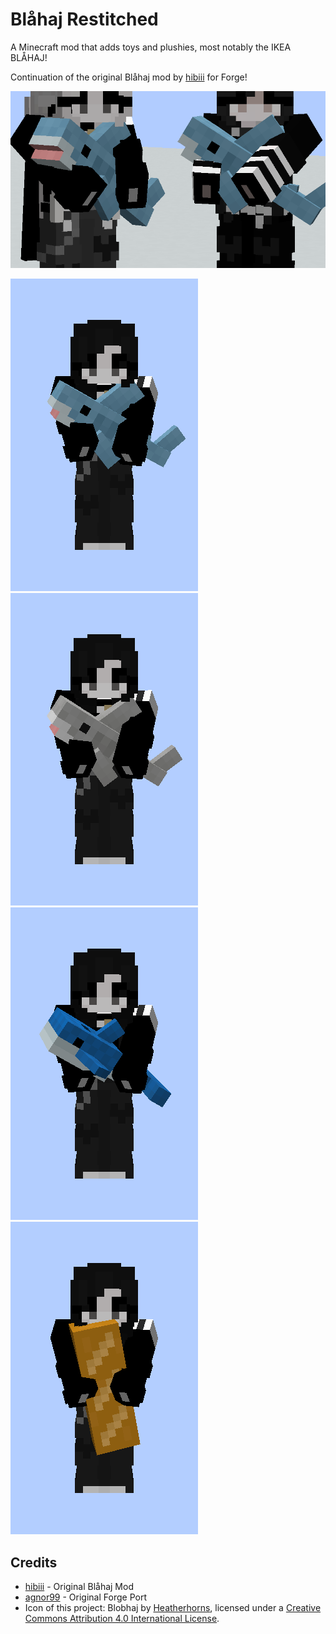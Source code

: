 # Blåhaj Restitched

A Minecraft mod that adds toys and plushies, most notably the IKEA BLÅHAJ!

Continuation of the original Blåhaj mod by [hibiii](https://github.com/hibiii) for Forge!

![Players holding Blåhaj](./.pretty_readme/banner.png)

![Blahaj](./.pretty_readme/preview_blue_shark.png)
![Klappar Haj](./.pretty_readme/preview_gray_shark.png)
![Blåvingad](./.pretty_readme/preview_blue_whale.png)
![Bread](./.pretty_readme/preview_bread.png)

## Credits
- [hibiii](https://github.com/hibiii) - Original Blåhaj Mod
- [agnor99](https://github.com/agnor99) - Original Forge Port
- Icon of this project: Blobhaj by [Heatherhorns](https://ko-fi.com/heatherhorns), licensed under a [Creative Commons Attribution 4.0 International License](http://creativecommons.org/licenses/by/4.0/).
